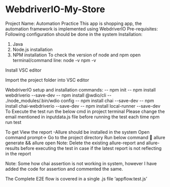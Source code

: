 # WebdriverIO-My-Store
Project Name: Automation Practice
This app is shopping app, the automation framework is implemented using WebdriverIO
Pre-requisites:
Following configuration should be done in the system
Installation: 
1. Java
2. Node.js installation 
3. NPM installation 
To check the version of node and npm open terminal/command line: 
node -v 
npm -v 

Install VSC editor

Import the project folder into VSC editor

WebdriverIO setup and installation commands: 
-- npm init 
-- npm install webdriverio --save-dev 
-- npm install @wdio/cli 
-- ./node_modules/.bin/wdio config 
-- npm install chai --save-dev 
-- npm install chai-webdriverio --save-dev
 -- npm install local-runner --save-dev
To Execute the test run the below cmd in project terminal
Please change the email mentioned in inputdata.js file before running the test each time
npm run test 

To get View the report
-Allure should be installed in the system
Open command prompt-> Go to the project directory
Run below command 
	allure generate && allure open 
Note: Delete the existing allure-report and allure-results before executing the test in case if the latest report is not reflecting in the report

Note: Some how chai assertion is not working in system, however I have added the code for assertion and commented the same.

The Complete E2E flow is covered in a single .js file ‘appflow.test.js’ 



